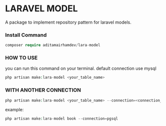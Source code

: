 # LARAVEL MODEL
A package to implement repository pattern for laravel models.

### Install Command
```php
composer require aditamairhamdev/lara-model
```

### HOW TO USE 
you can run this command on your terminal. default connection use mysql
```php
php artisan make:lara-model <your_table_name>
```

### WITH ANOTHER CONNECTION
```php
php artisan make:lara-model <your_table_name> --connection=<connection_db>
```
example:
```php
php artisan make:lara-model book --connection=pgsql
```